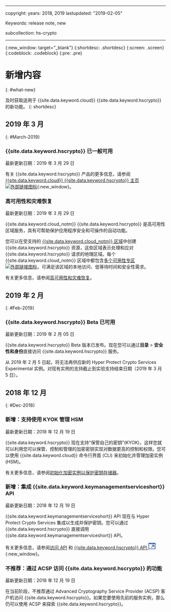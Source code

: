 ﻿---

copyright:
  years: 2018, 2019
lastupdated: "2019-02-05"

Keywords: release note, new

subcollection: hs-crypto

---

{:new_window: target="_blank"}
{:shortdesc: .shortdesc}
{:screen: .screen}
{:codeblock: .codeblock}
{:pre: .pre}

# 新增内容
{: #what-new}

及时获取适用于 {{site.data.keyword.cloud}} {{site.data.keyword.hscrypto}} 的新功能。
{: shortdesc}

## 2019 年 3 月
{: #March-2019}

### {{site.data.keyword.hscrypto}} 已一般可用
最新更新日期：2019 年 3 月 29 日

有关 {{site.data.keyword.hscrypto}} 产品的更多信息，请参阅 [{{site.data.keyword.cloud}} {{site.data.keyword.hscrypto}} 主页 ![外部链接图标](../../icons/launch-glyph.svg "外部链接图标")](https://www.ibm.com/cloud/hyper-protect-crypto){:new_window}。

### 高可用性和灾难恢复
最新更新日期：2019 年 3 月 29 日

{{site.data.keyword.cloud_notm}} {{site.data.keyword.hscrypto}} 是高可用性区域服务，具有可帮助保护应用程序安全和可操作的自动功能。


您可以在受支持的 [{{site.data.keyword.cloud_notm}} 区域](/docs/services/hs-crypto/regions.html)中创建 {{site.data.keyword.hscrypto}} 资源，这些区域表示处理和应对 {{site.data.keyword.hscrypto}} 请求的地理区域。每个 {{site.data.keyword.cloud_notm}} 区域中都包含[多个可用性专区 ![外部链接图标](../../icons/launch-glyph.svg "外部链接图标")](https://www.ibm.com/blogs/bluemix/2018/06/expansion-availability-zones-global-regions/)，可满足该区域的本地访问、低等待时间和安全性需求。

有关更多信息，请参阅[高可用性和灾难恢复](/docs/services/hs-crypto/ha-dr.html)。

## 2019 年 2 月
{: #Feb-2019}

### {{site.data.keyword.hscrypto}} Beta 已可用
最新更新日期：2019 年 2 月 05 日

{{site.data.keyword.hscrypto}} Beta 版本已发布。现在您可以通过**目录** > **安全性和身份**直接访问 {{site.data.keyword.hscrypto}} 服务。

从 2019 年 2 月 5 日起，将无法再供应新的 Hyper Protect Crypto Services Experimental 实例。对现有实例的支持截止到实验支持结束日期（2019 年 3 月 5 日）。

## 2018 年 12 月
{: #Dec-2018}

### 新增：支持使用 KYOK 管理 HSM
最新更新日期：2018 年 12 月 19 日

{{site.data.keyword.hscrypto}} 现在支持“保管自己的密钥”(KYOK)，这样您就可以利用您可以保管、控制和管理的加密密钥实现对数据更高的控制和权限。您可以使用 {{site.data.keyword.cloud}} 命令行界面 (CLI) 来初始化并管理加密实例 (HSM)。

有关更多信息，请参阅[初始化加密实例以保护密钥存储器](/docs/services/hs-crypto/initialize_hsm.html)。

### 新增：集成 {{site.data.keyword.keymanagementserviceshort}} API
最新更新日期：2018 年 12 月 19 日

{{site.data.keyword.keymanagementserviceshort}} API 现在与 Hyper Protect Crypto Services 集成以生成并保护密钥。您可以通过 {{site.data.keyword.hscrypto}} 直接调用 {{site.data.keyword.keymanagementserviceshort}} API。

有关更多信息，请参阅[访问 API](/docs/services/hs-crypto/access-api.html) 和 [{{site.data.keyword.hscrypto}} API ![外部链接图标](image/external_link.svg "外部链接图标")](https://cloud.ibm.com/apidocs/hs-crypto){:new_window}。

### 不推荐：通过 ACSP 访问 {{site.data.keyword.hscrypto}} 的功能
最新更新日期：2018 年 12 月 19 日

在当前阶段，不推荐通过 Advanced Cryptography Service Provider (ACSP) 客户机访问 {{site.data.keyword.hscrypto}}。如果您要使用先前的服务实例，那么仍可以使用 ACSP 来探索 {{site.data.keyword.hscrypto}}。
